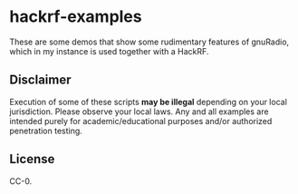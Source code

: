 # hackrf-examples
These are some demos that show some rudimentary features of gnuRadio, which in
my instance is used together with a HackRF.

## Disclaimer
Execution of some of these scripts **may be illegal** depending on your local
jurisdiction. Please observe your local laws. Any and all examples are intended
purely for academic/educational purposes and/or authorized penetration testing.

## License
CC-0.

